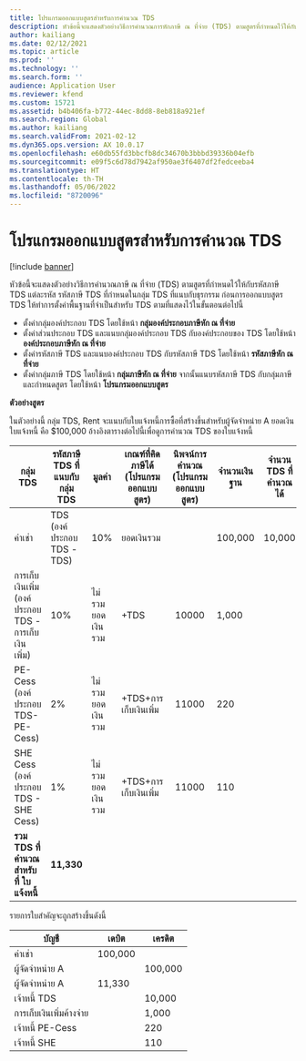 ```yaml
---
title: โปรแกรมออกแบบสูตรสำหรับการคํานวณ TDS
description: หัวข้อนี้จะแสดงตัวอย่างวิธีการคํานวณการหักภาษี ณ ที่จ่าย (TDS) ตามสูตรที่กําหนดไว้ให้กับรหัสภาษี TDS แต่ละรหัส ในกลุ่ม TDS ที่แนบกับธุรกรรม
author: kailiang
ms.date: 02/12/2021
ms.topic: article
ms.prod: ''
ms.technology: ''
ms.search.form: ''
audience: Application User
ms.reviewer: kfend
ms.custom: 15721
ms.assetid: b4b406fa-b772-44ec-8dd8-8eb818a921ef
ms.search.region: Global
ms.author: kailiang
ms.search.validFrom: 2021-02-12
ms.dyn365.ops.version: AX 10.0.17
ms.openlocfilehash: e60db55fd3bbcfb8dc34670b3bbbd39336b04efb
ms.sourcegitcommit: e09f5c6d78d7942af950ae3f6407df2fedceeba4
ms.translationtype: HT
ms.contentlocale: th-TH
ms.lasthandoff: 05/06/2022
ms.locfileid: "8720096"
---
```

# <a name="formula-designer-for-tds-calculations"></a>โปรแกรมออกแบบสูตรสำหรับการคํานวณ TDS

[!include [banner](../includes/banner.md)]

หัวข้อนี้จะแสดงตัวอย่างวิธีการคํานวณภาษี ณ ที่จ่าย (TDS) ตามสูตรที่กําหนดไว้ให้กับรหัสภาษี TDS แต่ละรหัส รหัสภาษี TDS ที่กำหนดในกลุ่ม TDS ที่แนบกับธุรกรรม ก่อนการออกแบบสูตร TDS ให้ทำการตั้งค่าพื้นฐานที่จำเป็นสำหรับ TDS ตามที่แสดงไว้ในขั้นตอนต่อไปนี้ 

- ตั้งค่ากลุ่มองค์ประกอบ TDS โดยใช้หน้า **กลุ่มองค์ประกอบภาษีหัก ณ ที่จ่าย** 
- ตั้งค่าส่วนประกอบ TDS และแนบกลุ่มองค์ประกอบ TDS กับองค์ประกอบของ TDS โดยใช้หน้า **องค์ประกอบภาษีหัก ณ ที่จ่าย** 
- ตั้งค่ารหัสภาษี TDS และแนบองค์ประกอบ TDS กับรหัสภาษี TDS โดยใช้หน้า **รหัสภาษีหัก ณ ที่จ่าย** 
- ตั้งค่ากลุ่มภาษี TDS โดยใช้หน้า **กลุ่มภาษีหัก ณ ที่จ่าย** จากนั้นแนบรหัสภาษี TDS กับกลุ่มภาษี และกําหนดสูตร โดยใช้หน้า **โปรแกรมออกแบบสูตร** 

**ตัวอย่างสูตร**

ในตัวอย่างนี้ กลุ่ม TDS, Rent จะแนบกับใบแจ้งหนี้การซื้อที่สร้างขึ้นสำหรับผู้จัดจำหน่าย A ยอดเงินใบแจ้งหนี้ คือ $100,000 อ้างอิงตารางต่อไปนี้เพื่อดูการคํานวณ TDS ของใบแจ้งหนี้

| กลุ่ม TDS                                                   | รหัสภาษี TDS ที่แนบกับกลุ่ม TDS | มูลค่า              | เกณฑ์ที่คิดภาษีได้ (โปรแกรมออกแบบสูตร) | นิพจน์การคํานวณ (โปรแกรมออกแบบสูตร) | จำนวนเงินฐาน | จำนวน TDS ที่คำนวณได้ |
| ------------------------------------------------------------ | --------------------------------------- | ------------------ | --------------------------------- | :----------------------------------------: | ----------- | --------------------- |
| ค่าเช่า                                                         | TDS (องค์ประกอบ TDS -TDS)                | 10%                | ยอดเงินรวม                      |                                            | 100,000      | 10,000                 |
| การเก็บเงินเพิ่ม (องค์ประกอบ TDS - การเก็บเงินเพิ่ม)                         | 10%                                     | ไม่รวมยอดเงินรวม | +TDS                              |                   10000                    | 1,000        |                       |
| PE-Cess (องค์ประกอบ TDS- PE-Cess)                            | 2%                                      | ไม่รวมยอดเงินรวม | +TDS+การเก็บเงินเพิ่ม                    |                   11000                    | 220         |                       |
| SHE Cess (องค์ประกอบ TDS - SHE Cess)                          | 1%                                      | ไม่รวมยอดเงินรวม | +TDS+การเก็บเงินเพิ่ม                    |                   11000                    | 110         |                       |
| **รวม** **TDS**  **ที่คำนวณ** **สำหรับ** **ที่** **ใบแจ้งหนี้** | **11,330**                               |                    |                                   |                                            |             |                       |

รายการใบสำคัญจะถูกสร้างขึ้นดังนี้

| บัญชี           | เดบิต  | เครดิต |
| ----------------- | ------ | ------ |
| ค่าเช่า              | 100,000 |        |
| ผู้จัดจำหน่าย A          |        | 100,000 |
| ผู้จัดจำหน่าย A          | 11,330  |        |
| เจ้าหนี้ TDS       |        | 10,000  |
| การเก็บเงินเพิ่มค้างจ่าย |        | 1,000   |
| เจ้าหนี้ PE-Cess   |        | 220    |
| เจ้าหนี้ SHE  |        | 110    |
